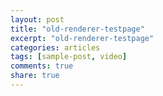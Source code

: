 ```yaml
---
layout: post
title: "old-renderer-testpage"
excerpt: "old-renderer-testpage"
categories: articles
tags: [sample-post, video]
comments: true
share: true
---
```

<div class="apester-media" data-media-id="5c4d9ecc284a0298ad5fc334" height="388"></div><script async
src="https://static.apester.com/js/sdk/latest/apester-sdk.js"></script>
<br>
<!--<div class="apester-media" data-media-id="5c728d049551ce2cbc4479f7" height="388"></div><script async
src="https://static.apester.com/js/sdk/latest/apester-sdk.js"></script>
-->
<br>
<div class="apester-media" data-media-id="5c728d6d3f568f8b6f3bfb66" height="388"></div><script async
src="https://static.apester.com/js/sdk/latest/apester-sdk.js"></script>
